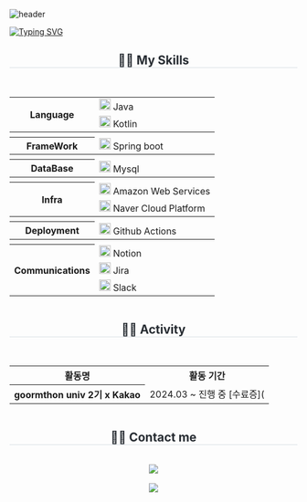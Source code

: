 ![header](https://capsule-render.vercel.app/api?type=waving&color=timeGradient&text=&animation=twinkling&height=80)

[![Typing SVG](https://readme-typing-svg.herokuapp.com?font=Alkatra&size=45&duration=4000&pause=3&color=9BD7B2&background=9391FF00&multiline=true&random=false&width=1000&height=150&lines=junseok's+Home+%F0%9F%8F%A0;Welcome+%20to+junseok's+Playground+%F0%9F%91%8B)](https://git.io/typing-svg)

<div align="center">
    <h2 style="border-bottom: 1px solid #d8dee4; color: #282d33;">🧑‍💻 My Skills</h2>
    <br> 
    <div style="display: flex; flex-wrap: wrap; justify-content: space-around;">
        <table>
            <tr>
                <th rowspan="2">Language</th>
                <td><img src="https://staging.svgrepo.com/show/353924/java.svg" width="20px" alt="_icon" /> Java</td>
            </tr>
            <tr>
                <td><img src="https://www.svgrepo.com/show/353980/kotlin.svg" width="20px" alt="_icon" /> Kotlin</td>
            </tr>
            <tr>
               <th rowspan="1" colspan="2"></th>
            </tr>
            <tr>
                <th>FrameWork</th>
                <td><img src="https://www.svgrepo.com/show/376350/spring.svg" width="20px" alt="_icon" /> Spring boot</td>
            </tr>
            <tr>
                <th rowspan="1" colspan="2"></th>
            </tr>
            <tr>
                <th>DataBase</th>
                <td><img src="https://www.svgrepo.com/show/303251/mysql-logo.svg" width="20px" alt="_icon" /> Mysql</td>
            </tr>
            <tr>
                <th rowspan="1" colspan="2"></th>
            </tr>
            <tr>
                <th rowspan="2">Infra</th>
                <td><img src="https://www.svgrepo.com/show/448266/aws.svg" width="20px" alt="_icon" /> Amazon Web Services</td>
            </tr>
            <tr>
                <td><img src="https://yt3.ggpht.com/ytc/AKedOLQlZeczRzCJOJ5AML8wYJNb-Clyofwfgw_hs2Gk=s900-c-k-c0x00ffffff-no-rj" width="20px" alt="_icon" /> Naver Cloud Platform</td>
            </tr>
            <tr>
                <th rowspan="1" colspan="2"></th>
            </tr>
            <tr>
                <th>Deployment</th>
                <td><img src="https://encrypted-tbn0.gstatic.com/images?q=tbn:ANd9GcR9nNZVxrqmSMQnNMDKHdTkNFOxPkYUA0HZUA&s" width="20px" alt="_icon" /> Github Actions</td>
            </tr>
            <tr>
                <th rowspan="1" colspan="2"></th>
            </tr>
            <tr>
                <th rowspan="3">Communications</th>
                <td><img src="https://www.svgrepo.com/show/361558/notion-logo.svg" width="20px" alt="_icon" /> Notion</td>
            </tr>
            <tr>
                <td><img src="https://www.svgrepo.com/show/452241/jira.svg" width="20px" alt="_icon" /> Jira</td>
            </tr>
            <tr>
                <td><img src="https://www.svgrepo.com/show/448248/slack.svg" width="20px" alt="_icon" /> Slack</td>
            </tr>
        </table>
    </div>
    <h2 style="border-bottom: 1px solid #d8dee4; color: #282d33;">🧑‍💻 Activity</h2>
    <br> 
    <div style="display: flex; flex-wrap: wrap; justify-content: space-around;">
<table>
     <tr>
            <th>활동명</th>
            <th>활동 기간</th>
        </tr>
        <tr>
            <th>goormthon univ 2기 x Kakao</th>
            <td>2024.03 ~ 진행 중 [수료증]( </td>
        </tr>
</table>
    </div>
    <h2 style="border-bottom: 1px solid #d8dee4; color: #282d33;">🧑‍💻 Contact me</h2>
    <br> 
    <div>
        <a href="https://wnstjr120422.tistory.com/category">
            <img src="https://img.shields.io/badge/Tistory-000000?style=for-the-badge&logo=Tistory&logoColor=white&link=https://wnstjr120422.tistory.com/category">
        </a>
    </div>
    <br>
    <div>
        <a href="https://hits.seeyoufarm.com">
            <img src="https://hits.seeyoufarm.com/api/count/incr/badge.svg?url=https%3A%2F%2Fgithub.com%2FJunRock%2F&count_bg=%23000000&title_bg=%23000000&icon=github.svg&icon_color=%23FFFFFF&title=GitHub&edge_flat=false"/>
        </a>
    </div>
</div>
